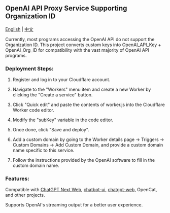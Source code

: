 ## OpenAI API Proxy Service Supporting Organization ID

<a href="./README.md">English</a> |
<a href="./README_cn.md">中文</a>

Currently, most programs accessing the OpenAI API do not support the Organization ID. This project converts custom keys into OpenAI_API_Key + OpenAI_Org_ID for compatibility with the vast majority of OpenAI API programs.

### Deployment Steps:

1. Register and log in to your Cloudflare account.

2. Navigate to the "Workers" menu item and create a new Worker by clicking the "Create a service" button.

3. Click "Quick edit" and paste the contents of worker.js into the Cloudflare Worker code editor.

4. Modify the "subKey" variable in the code editor.

5. Once done, click "Save and deploy".

6. Add a custom domain by going to the Worker details page -> Triggers -> Custom Domains -> Add Custom Domain, and provide a custom domain name specific to this service.

7. Follow the instructions provided by the OpenAI software to fill in the custom domain name.

### Features:

Compatible with <a href="https://github.com/Yidadaa/ChatGPT-Next-Web">ChatGPT Next Web</a>, <a href="https://github.com/mckaywrigley/chatbot-ui">chatbot-ui</a>, <a href="https://github.com/Chanzhaoyu/chatgpt-web">chatgpt-web</a>, OpenCat, and other projects.

Supports OpenAI's streaming output for a better user experience.

